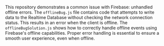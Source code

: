 This repository demonstrates a common issue with Firebase:  unhandled offline errors. The `offlineBug.js` file contains code that attempts to write data to the Realtime Database without checking the network connection status. This results in an error when the client is offline.  The `offlineBugSolution.js` shows how to correctly handle offline events using Firebase's offline capabilities.  Proper error handling is essential to ensure a smooth user experience, even when offline.